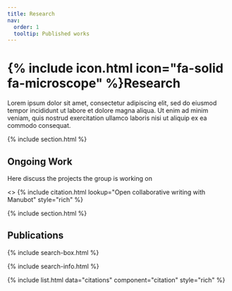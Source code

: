 ```yaml
---
title: Research
nav:
  order: 1
  tooltip: Published works
---
```


# {% include icon.html icon="fa-solid fa-microscope" %}Research

Lorem ipsum dolor sit amet, consectetur adipiscing elit, sed do eiusmod tempor incididunt ut labore et dolore magna aliqua.
Ut enim ad minim veniam, quis nostrud exercitation ullamco laboris nisi ut aliquip ex ea commodo consequat.

{% include section.html %}

## Ongoing Work

Here discuss the projects the group is working on

<> {% include citation.html lookup="Open collaborative writing with Manubot" style="rich" %}

{% include section.html %}

## Publications

{% include search-box.html %}

{% include search-info.html %}

{% include list.html data="citations" component="citation" style="rich" %}
